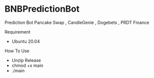# BNBPredictionBot
Prediction Bot Pancake Swap , CandleGenie , Dogebets , PRDT Finance

Requirement
- Ubuntu 20.04

How To Use 
- Unzip Release
- chmod +x main
- ./main
